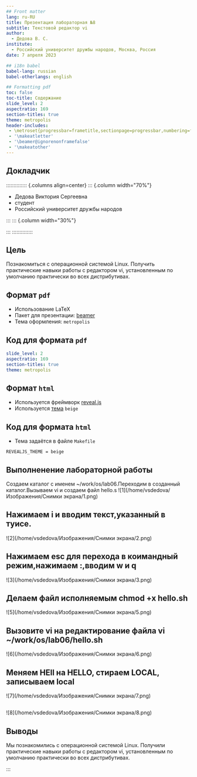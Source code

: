 ```yaml
---
## Front matter
lang: ru-RU
title: Презентация лабораторная №8
subtitle: Текстовой редактор vi
author:
  - Дедова В. С.
institute:
  - Российский университет дружбы народов, Москва, Россия
date: 7 апреля 2023

## i18n babel
babel-lang: russian
babel-otherlangs: english

## Formatting pdf
toc: false
toc-title: Содержание
slide_level: 2
aspectratio: 169
section-titles: true
theme: metropolis
header-includes:
 - \metroset{progressbar=frametitle,sectionpage=progressbar,numbering=fraction}
 - '\makeatletter'
 - '\beamer@ignorenonframefalse'
 - '\makeatother'
---
```


## Докладчик

:::::::::::::: {.columns align=center}
::: {.column width="70%"}

  * Дедова Виктория Сергеевна
  * студент
  * Российский университет дружбы народов

:::
::: {.column width="30%"}

:::
::::::::::::::


## Цель
Познакомиться с операционной системой Linux. Получить практические навыки работы с редактором vi, установленным по умолчанию практически во всех дистрибутивах.

## Формат `pdf`

- Использование LaTeX
- Пакет для презентации: [beamer](https://ctan.org/pkg/beamer)
- Тема оформления: `metropolis`

## Код для формата `pdf`

```yaml
slide_level: 2
aspectratio: 169
section-titles: true
theme: metropolis
```

## Формат `html`

- Используется фреймворк [reveal.js](https://revealjs.com/)
- Используется [тема](https://revealjs.com/themes/) `beige`

## Код для формата `html`

- Тема задаётся в файле `Makefile`

```make
REVEALJS_THEME = beige 
```

## Выполненение лабораторной работы 
Создаем каталог с именем ~/work/os/lab06.Переходим в созданный каталог.Вызываем  vi и создаем  файл hello.s
![1](/home/vsdedova/Изображения/Снимки экрана/1.png)

## Нажимаем i и вводим текст,указанный в туисе.
![2](/home/vsdedova/Изображения/Снимки экрана/2.png)

## Нажимаем esc для перехода в коимандный режим,нажимаем :,вводим  w и q
![3](/home/vsdedova/Изображения/Снимки экрана/3.png)

## Делаем файл исполняемым chmod +x hello.sh
![5](/home/vsdedova/Изображения/Снимки экрана/5.png)

## Вызовите vi на редактирование файла vi ~/work/os/lab06/hello.sh
![6](/home/vsdedova/Изображения/Снимки экрана/6.png)

## Меняем HEll  на HELLO, стираем LOCAL, записываем local
![7](/home/vsdedova/Изображения/Снимки экрана/7.png)

##
![8](/home/vsdedova/Изображения/Снимки экрана/8.png)

## Выводы
Мы познакомились с операционной системой Linux. Получили практические навыки работы с редактором vi, установленным по умолчанию практически во всех дистрибутивах.

:::

